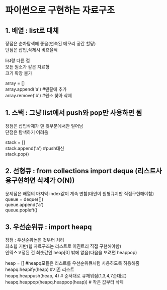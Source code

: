# 파이썬으로 구현하는 자료구조

## 1. 배열 : list로 대체
장점은 순차탐색에 좋음(연속된 메모리 공간 할당)</br>
단점은 삽입,삭제시 비효율적</br>

list랑 다른 점</br>
모든 원소가 같은 자료형</br>
크기 확장 불가</br>

array = []</br>
array.append('a')  #맨끝에 추가 </br>
array.remove('b')  #원소 찾아 삭제</br>

## 1. 스택 : 그냥 list에서 push와 pop만 사용하면 됨
장점은 삽입삭제가 맨 윗부분에서만 일어남</br>
단점은 탐색하기 어려움</br>

stack = []</br>
stack.append('a')  #push대신</br>
stack.pop()</br>

## 2. 선형큐 : from collections import deque (리스트사용구현하면 삭제가 O(N))
문제점은 배열의 마지막 index값이 계속 변함(대안이 원형큐지만 직접구현해야함)</br>
queue = deque([])</br>
queue.append('a')</br>
queue.popleft()</br>


## 3. 우선순위큐 : import heapq
장점 : 우선순위높은 것부터 처리</br>
최소힙 기반(힙 자료구조는 리스트로 이진트리 직접 구현해야함)</br>
인덱스고정된 건 최솟값인 heap[0] 밖에 없음(다음을 보려면 heappop)</br>

heap = [] #heapq모듈은 리스트를 우선순위큐처럼 사용하도록 허용해줌</br>
heapq.heapify(heap)  #기존 리스트</br>
heapq.heappush(heap, 4)  # 순서대로 큐채워짐(1,3,4,7순대로)</br>
heapq.heappop(heapq.heappop(heap)) # 작은 값부터 삭제</br>

